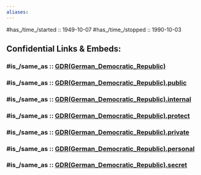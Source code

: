```yaml
---
aliases: 
---
```


#has_/time_/started :: 1949-10-07 
#has_/time_/stopped  :: 1990-10-03 


## Confidential Links & Embeds: 

### #is_/same_as :: [GDR(German_Democratic_Republic)](/_Standards/Earth/Continent/Europe/Europe~Central/GDR(German_Democratic_Republic).md) 

### #is_/same_as :: [GDR(German_Democratic_Republic).public](/_public/Earth/Continent/Europe/Europe~Central/GDR(German_Democratic_Republic).public.md) 

### #is_/same_as :: [GDR(German_Democratic_Republic).internal](/_internal/Earth/Continent/Europe/Europe~Central/GDR(German_Democratic_Republic).internal.md) 

### #is_/same_as :: [GDR(German_Democratic_Republic).protect](/_protect/Earth/Continent/Europe/Europe~Central/GDR(German_Democratic_Republic).protect.md) 

### #is_/same_as :: [GDR(German_Democratic_Republic).private](/_private/Earth/Continent/Europe/Europe~Central/GDR(German_Democratic_Republic).private.md) 

### #is_/same_as :: [GDR(German_Democratic_Republic).personal](/_personal/Earth/Continent/Europe/Europe~Central/GDR(German_Democratic_Republic).personal.md) 

### #is_/same_as :: [GDR(German_Democratic_Republic).secret](/_secret/Earth/Continent/Europe/Europe~Central/GDR(German_Democratic_Republic).secret.md)

